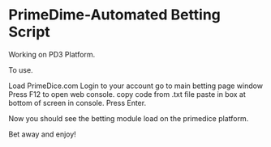 # PrimeDime-Automated Betting Script
Working on PD3 Platform.

To use.

Load PrimeDice.com Login to your account go to main betting page window Press F12 to open web console. copy code from .txt file paste in box at bottom of screen in console. Press Enter.

Now you should see the betting module load on the primedice platform.

Bet away and enjoy!
